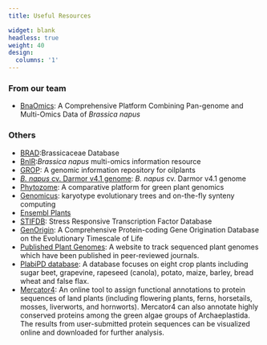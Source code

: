 ```yaml
---
title: Useful Resources

widget: blank
headless: true
weight: 40
design:
  columns: '1'
---
```


### From our team
- [BnaOmics](https://bnaomics.ocri-genomics.net/node): A Comprehensive Platform Combining Pan-genome and Multi-Omics Data of *Brassica napus*

### Others
- [BRAD](http://brassicadb.cn/#/):Brassicaceae Database
- [BnIR](http://yanglab.hzau.edu.cn/BnIR):*Brassica napus* multi-omics information resource
- [GROP](http://grop.site): A genomic information repository for oilplants
- [*B. napus* cv. Darmor v4.1 genome](https://www.genoscope.cns.fr/brassicanapus/): *B. napus* cv. Darmor v4.1 genome
- [Phytozome](https://phytozome-next.jgi.doe.gov/): A comparative platform for green plant genomics
- [Genomicus](http://genomicus.biologie.ens.fr/genomicus): karyotype evolutionary trees and on-the-fly synteny computing
- [Ensembl Plants](http://plants.ensembl.org/index.html)
- [STIFDB](http://caps.ncbs.res.in/stifdb2/index.html): Stress Responsive Transcription Factor Database
- [GenOrigin](http://genorigin.chenzxlab.cn): A Comprehensive Protein-coding Gene Origination Database on the Evolutionary Timescale of Life
- [Published Plant Genomes](https://www.plabipd.de/plant_genomes_pa.ep): A website to track sequenced plant genomes which have been published in peer-reviewed journals.
- [PlabiPD database](https://www.plabipd.de/query_view.ep): A database focuses on eight crop plants including sugar beet, grapevine, rapeseed (canola), potato, maize, barley, bread wheat and false flax.
- [Mercator4](https://www.plabipd.de/mercator_main.html): An online tool to assign functional annotations to protein sequences of land plants (including flowering plants, ferns, horsetails, mosses, liverworts, and hornworts). Mercator4 can also annotate highly conserved proteins among the green algae groups of Archaeplastida. The results from user-submitted protein sequences can be visualized online and downloaded for further analysis.
